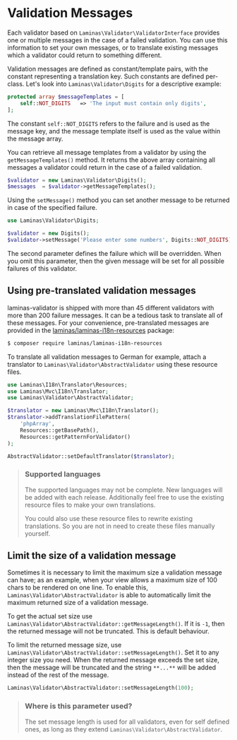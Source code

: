 # Validation Messages

Each validator based on `Laminas\Validator\ValidatorInterface` provides one or
multiple messages in the case of a failed validation. You can use this
information to set your own messages, or to translate existing messages which a
validator could return to something different.

Validation messages are defined as constant/template pairs, with the constant
representing a translation key. Such constants are defined per-class.  Let's
look into `Laminas\Validator\Digits` for a descriptive example:

```php
protected array $messageTemplates = [
    self::NOT_DIGITS   => 'The input must contain only digits',
];
```

The constant `self::NOT_DIGITS` refers to the failure and is used as the
message key, and the message template itself is used as the value within the
message array.

You can retrieve all message templates from a validator by using the
`getMessageTemplates()` method. It returns the above array containing all
messages a validator could return in the case of a failed validation.

```php
$validator = new Laminas\Validator\Digits();
$messages  = $validator->getMessageTemplates();
```

Using the `setMessage()` method you can set another message to be returned in
case of the specified failure.

```php
use Laminas\Validator\Digits;

$validator = new Digits();
$validator->setMessage('Please enter some numbers', Digits::NOT_DIGITS);
```

The second parameter defines the failure which will be overridden. When you omit
this parameter, then the given message will be set for all possible failures of
this validator.

## Using pre-translated validation messages

laminas-validator is shipped with more than 45 different validators with more than
200 failure messages. It can be a tedious task to translate all of these
messages. For your convenience, pre-translated messages are provided in the
[laminas/laminas-i18n-resources](https://docs.laminas.dev/laminas-i18n-resources/)
package:

```bash
$ composer require laminas/laminas-i18n-resources
```

To translate all validation messages to German for example, attach a translator
to `Laminas\Validator\AbstractValidator` using these resource files.

```php
use Laminas\I18n\Translator\Resources;
use Laminas\Mvc\I18n\Translator;
use Laminas\Validator\AbstractValidator;

$translator = new Laminas\Mvc\I18n\Translator();
$translator->addTranslationFilePattern(
    'phpArray',
    Resources::getBasePath(),
    Resources::getPatternForValidator()
);

AbstractValidator::setDefaultTranslator($translator);
```

> ### Supported languages
>
> The supported languages may not be complete. New languages will be added with
> each release. Additionally feel free to use the existing resource files to
> make your own translations.
>
> You could also use these resource files to rewrite existing translations. So
> you are not in need to create these files manually yourself.

## Limit the size of a validation message

Sometimes it is necessary to limit the maximum size a validation message can
have; as an example, when your view allows a maximum size of 100 chars to be
rendered on one line. To enable this, `Laminas\Validator\AbstractValidator`
is able to automatically limit the maximum returned size of a validation
message.

To get the actual set size use `Laminas\Validator\AbstractValidator::getMessageLength()`.
If it is `-1`, then the returned message will not be truncated. This is default
behaviour.

To limit the returned message size, use `Laminas\Validator\AbstractValidator::setMessageLength()`.
Set it to any integer size you need. When the returned message exceeds the set
size, then the message will be truncated and the string `**...**` will be added
instead of the rest of the message.

```php
Laminas\Validator\AbstractValidator::setMessageLength(100);
```

> ### Where is this parameter used?
>
> The set message length is used for all validators, even for self defined ones,
> as long as they extend `Laminas\Validator\AbstractValidator`.
